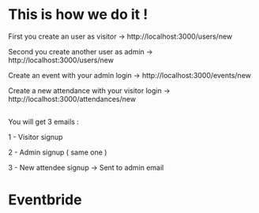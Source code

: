 # This is how we do it !

First you create an user as visitor -> http://localhost:3000/users/new

Second you create another user as admin -> http://localhost:3000/users/new

Create an event with your admin login -> http://localhost:3000/events/new

Create a new attendance with your visitor login -> http://localhost:3000/attendances/new
##
You will get 3 emails :

1 - Visitor signup

2 - Admin signup ( same one )

3 - New attendee signup -> Sent to admin email
# Eventbride
